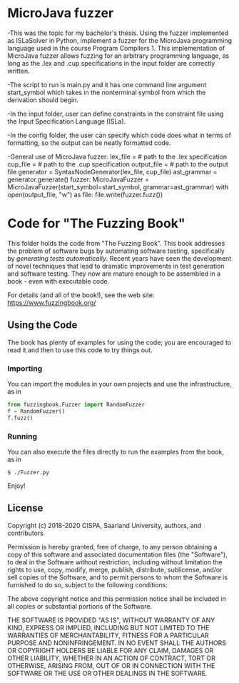 # MicroJava fuzzer

-This was the topic for my bachelor's thesis. Using the fuzzer implemented as ISLaSolver in Python, implement a fuzzer for the MicroJava programming language used in the course Program Compilers 1. This implementation of MicroJava fuzzer allows fuzzing for an arbitrary programming language, as long as the .lex and .cup specifications in the input folder are correctly written.

-The script to run is main.py and it has one command line argument start_symbol which takes in the nonterminal symbol from which the derivation should begin.

-In the input folder, user can define constraints in the constraint file using the Input Specification Language (ISLa).

-In the config folder, the user can specify which code does what in terms of formatting, so the output can be neatly formatted code.

-General use of MicroJava fuzzer:
lex_file = # path to the .lex specification
cup_file = # path to the .cup specification
output_file = # path to the output file
generator = SyntaxNodeGenerator(lex_file, cup_file)
ast_grammar = generator.generate()
fuzzer: MicroJavaFuzzer = MicroJavaFuzzer(start_symbol=start_symbol, grammar=ast_grammar)
with open(output_file, "w") as file:
    file.write(fuzzer.fuzz())

# Code for "The Fuzzing Book"

This folder holds the code from "The Fuzzing Book".  This book addresses the problem of software bugs by automating software testing, specifically by _generating tests automatically_. Recent years have seen the development of novel techniques that lead to dramatic improvements in test generation and software testing. They now are mature enough to be assembled in a book - even with executable code.

For details (and all of the book!), see the web site: https://www.fuzzingbook.org/


## Using the Code

The book has plenty of examples for using the code; you are encouraged to read it and then to use this code to try things out.

### Importing

You can import the modules in your own projects and use the infrastructure, as in

```python
from fuzzingbook.Fuzzer import RandomFuzzer
f = RandomFuzzer()
f.fuzz()
```

### Running

You can also execute the files directly to run the examples from the book, as in

```shell
$ ./Fuzzer.py
```

Enjoy!


## License

Copyright (c) 2018-2020 CISPA, Saarland University, authors, and contributors

Permission is hereby granted, free of charge, to any person obtaining a copy of this software and associated documentation files (the "Software"), to deal in the Software without restriction, including without limitation the rights to use, copy, modify, merge, publish, distribute, sublicense, and/or sell copies of the Software, and to permit persons to whom the Software is furnished to do so, subject to the following conditions:

The above copyright notice and this permission notice shall be included in all copies or substantial portions of the Software.

THE SOFTWARE IS PROVIDED "AS IS", WITHOUT WARRANTY OF ANY KIND, EXPRESS OR IMPLIED, INCLUDING BUT NOT LIMITED TO THE WARRANTIES OF MERCHANTABILITY, FITNESS FOR A PARTICULAR PURPOSE AND NONINFRINGEMENT. IN NO EVENT SHALL THE AUTHORS OR COPYRIGHT HOLDERS BE LIABLE FOR ANY CLAIM, DAMAGES OR OTHER LIABILITY, WHETHER IN AN ACTION OF CONTRACT, TORT OR OTHERWISE, ARISING FROM, OUT OF OR IN CONNECTION WITH THE SOFTWARE OR THE USE OR OTHER DEALINGS IN THE SOFTWARE.
